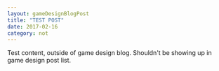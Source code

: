 ```yaml
---
layout: gameDesignBlogPost
title: "TEST POST"
date: 2017-02-16
category: not
---
```

Test content, outside of game design blog.
Shouldn't be showing up in game design post list.
